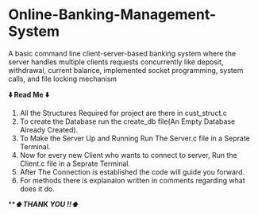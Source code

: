 # Online-Banking-Management-System
A basic command line client-server-based banking system where the server handles multiple clients requests concurrently like deposit, withdrawal, current balance, implemented socket programming, system calls, and file locking mechanism

************************⬇️ Read Me ⬇️************************

1. All the Structures Required for project are there in cust_struct.c
2. To create the Database run the create_db file(An Empty Database Already Created).
3. To Make the Server Up and Running Run The Server.c file in a Seprate Terminal.
4. Now for every new Client who wants to connect to server, Run the Client.c file in a Seprate Terminal.
5. After The Connection is established the code will guide you forward.
6. For methods there is explanaion written in comments regarding what does it do.


*************************⬆️THANK YOU !!⬆️***********************

